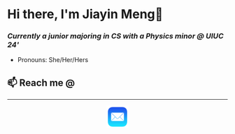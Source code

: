 <h1> Hi there, I'm Jiayin Meng👋 </h1>
<h3 style="font-style: italic"> Currently a junior majoring in CS with a Physics minor @ UIUC 24'</h3>

* Pronouns: She/Her/Hers


<h2>📫 Reach me @</h2>
<hr>
<div align="center">
    <a href="mailto:charlotte.m65012@gmail.com" target="_blank">
        <img src="./icons/mail.png" width="10%"/>
    </a>
    
</div>
